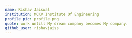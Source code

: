 ```yaml
---
name: Rishav Jaiswal
institution: MCKV Institute Of Engineering
profile_pic: profile.png
quote: work untill My dream company becomes My company.
github_user: rishavjaiss
---
```

